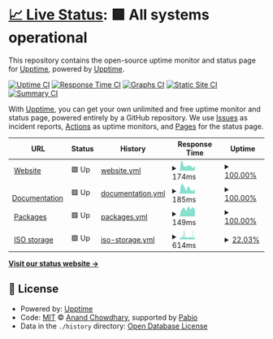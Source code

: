 # [📈 Live Status](https://status.nexalinux.xyz): <!--live status--> **🟩 All systems operational**

This repository contains the open-source uptime monitor and status page for [Upptime](https://upptime.js.org), powered by [Upptime](https://github.com/upptime/upptime).

[![Uptime CI](https://github.com/NexaLinux/status.nexalinux.github.io/workflows/Uptime%20CI/badge.svg)](https://github.com/NexaLinux/status.nexalinux.github.io/actions?query=workflow%3A%22Uptime+CI%22)
[![Response Time CI](https://github.com/NexaLinux/status.nexalinux.github.io/workflows/Response%20Time%20CI/badge.svg)](https://github.com/NexaLinux/status.nexalinux.github.io/actions?query=workflow%3A%22Response+Time+CI%22)
[![Graphs CI](https://github.com/NexaLinux/status.nexalinux.github.io/workflows/Graphs%20CI/badge.svg)](https://github.com/NexaLinux/status.nexalinux.github.io/actions?query=workflow%3A%22Graphs+CI%22)
[![Static Site CI](https://github.com/NexaLinux/status.nexalinux.github.io/workflows/Static%20Site%20CI/badge.svg)](https://github.com/NexaLinux/status.nexalinux.github.io/actions?query=workflow%3A%22Static+Site+CI%22)
[![Summary CI](https://github.com/NexaLinux/status.nexalinux.github.io/workflows/Summary%20CI/badge.svg)](https://github.com/NexaLinux/status.nexalinux.github.io/actions?query=workflow%3A%22Summary+CI%22)

With [Upptime](https://upptime.js.org), you can get your own unlimited and free uptime monitor and status page, powered entirely by a GitHub repository. We use [Issues](https://github.com/upptime/upptime/issues) as incident reports, [Actions](https://github.com/NexaLinux/status.nexalinux.github.io/actions) as uptime monitors, and [Pages](https://status.nexalinux.xyz) for the status page.

<!--start: status pages-->
<!-- This summary is generated by Upptime (https://github.com/upptime/upptime) -->
<!-- Do not edit this manually, your changes will be overwritten -->
<!-- prettier-ignore -->
| URL | Status | History | Response Time | Uptime |
| --- | ------ | ------- | ------------- | ------ |
| <img alt="" src="https://icons.duckduckgo.com/ip3/nexalinux.xyz.ico" height="13"> [Website](https://nexalinux.xyz) | 🟩 Up | [website.yml](https://github.com/NexaLinux/status.nexalinux.github.io/commits/HEAD/history/website.yml) | <details><summary><img alt="Response time graph" src="./graphs/website/response-time-week.png" height="20"> 174ms</summary><br><a href="https://status.nexalinux.xyz/history/website"><img alt="Response time 160" src="https://img.shields.io/endpoint?url=https%3A%2F%2Fraw.githubusercontent.com%2FNexaLinux%2Fstatus.nexalinux.github.io%2FHEAD%2Fapi%2Fwebsite%2Fresponse-time.json"></a><br><a href="https://status.nexalinux.xyz/history/website"><img alt="24-hour response time 158" src="https://img.shields.io/endpoint?url=https%3A%2F%2Fraw.githubusercontent.com%2FNexaLinux%2Fstatus.nexalinux.github.io%2FHEAD%2Fapi%2Fwebsite%2Fresponse-time-day.json"></a><br><a href="https://status.nexalinux.xyz/history/website"><img alt="7-day response time 174" src="https://img.shields.io/endpoint?url=https%3A%2F%2Fraw.githubusercontent.com%2FNexaLinux%2Fstatus.nexalinux.github.io%2FHEAD%2Fapi%2Fwebsite%2Fresponse-time-week.json"></a><br><a href="https://status.nexalinux.xyz/history/website"><img alt="30-day response time 160" src="https://img.shields.io/endpoint?url=https%3A%2F%2Fraw.githubusercontent.com%2FNexaLinux%2Fstatus.nexalinux.github.io%2FHEAD%2Fapi%2Fwebsite%2Fresponse-time-month.json"></a><br><a href="https://status.nexalinux.xyz/history/website"><img alt="1-year response time 160" src="https://img.shields.io/endpoint?url=https%3A%2F%2Fraw.githubusercontent.com%2FNexaLinux%2Fstatus.nexalinux.github.io%2FHEAD%2Fapi%2Fwebsite%2Fresponse-time-year.json"></a></details> | <details><summary><a href="https://status.nexalinux.xyz/history/website">100.00%</a></summary><a href="https://status.nexalinux.xyz/history/website"><img alt="All-time uptime 99.74%" src="https://img.shields.io/endpoint?url=https%3A%2F%2Fraw.githubusercontent.com%2FNexaLinux%2Fstatus.nexalinux.github.io%2FHEAD%2Fapi%2Fwebsite%2Fuptime.json"></a><br><a href="https://status.nexalinux.xyz/history/website"><img alt="24-hour uptime 100.00%" src="https://img.shields.io/endpoint?url=https%3A%2F%2Fraw.githubusercontent.com%2FNexaLinux%2Fstatus.nexalinux.github.io%2FHEAD%2Fapi%2Fwebsite%2Fuptime-day.json"></a><br><a href="https://status.nexalinux.xyz/history/website"><img alt="7-day uptime 100.00%" src="https://img.shields.io/endpoint?url=https%3A%2F%2Fraw.githubusercontent.com%2FNexaLinux%2Fstatus.nexalinux.github.io%2FHEAD%2Fapi%2Fwebsite%2Fuptime-week.json"></a><br><a href="https://status.nexalinux.xyz/history/website"><img alt="30-day uptime 99.74%" src="https://img.shields.io/endpoint?url=https%3A%2F%2Fraw.githubusercontent.com%2FNexaLinux%2Fstatus.nexalinux.github.io%2FHEAD%2Fapi%2Fwebsite%2Fuptime-month.json"></a><br><a href="https://status.nexalinux.xyz/history/website"><img alt="1-year uptime 99.74%" src="https://img.shields.io/endpoint?url=https%3A%2F%2Fraw.githubusercontent.com%2FNexaLinux%2Fstatus.nexalinux.github.io%2FHEAD%2Fapi%2Fwebsite%2Fuptime-year.json"></a></details>
| <img alt="" src="https://icons.duckduckgo.com/ip3/docs.nexalinux.xyz.ico" height="13"> [Documentation](https://docs.nexalinux.xyz) | 🟩 Up | [documentation.yml](https://github.com/NexaLinux/status.nexalinux.github.io/commits/HEAD/history/documentation.yml) | <details><summary><img alt="Response time graph" src="./graphs/documentation/response-time-week.png" height="20"> 185ms</summary><br><a href="https://status.nexalinux.xyz/history/documentation"><img alt="Response time 141" src="https://img.shields.io/endpoint?url=https%3A%2F%2Fraw.githubusercontent.com%2FNexaLinux%2Fstatus.nexalinux.github.io%2FHEAD%2Fapi%2Fdocumentation%2Fresponse-time.json"></a><br><a href="https://status.nexalinux.xyz/history/documentation"><img alt="24-hour response time 149" src="https://img.shields.io/endpoint?url=https%3A%2F%2Fraw.githubusercontent.com%2FNexaLinux%2Fstatus.nexalinux.github.io%2FHEAD%2Fapi%2Fdocumentation%2Fresponse-time-day.json"></a><br><a href="https://status.nexalinux.xyz/history/documentation"><img alt="7-day response time 185" src="https://img.shields.io/endpoint?url=https%3A%2F%2Fraw.githubusercontent.com%2FNexaLinux%2Fstatus.nexalinux.github.io%2FHEAD%2Fapi%2Fdocumentation%2Fresponse-time-week.json"></a><br><a href="https://status.nexalinux.xyz/history/documentation"><img alt="30-day response time 141" src="https://img.shields.io/endpoint?url=https%3A%2F%2Fraw.githubusercontent.com%2FNexaLinux%2Fstatus.nexalinux.github.io%2FHEAD%2Fapi%2Fdocumentation%2Fresponse-time-month.json"></a><br><a href="https://status.nexalinux.xyz/history/documentation"><img alt="1-year response time 141" src="https://img.shields.io/endpoint?url=https%3A%2F%2Fraw.githubusercontent.com%2FNexaLinux%2Fstatus.nexalinux.github.io%2FHEAD%2Fapi%2Fdocumentation%2Fresponse-time-year.json"></a></details> | <details><summary><a href="https://status.nexalinux.xyz/history/documentation">100.00%</a></summary><a href="https://status.nexalinux.xyz/history/documentation"><img alt="All-time uptime 88.61%" src="https://img.shields.io/endpoint?url=https%3A%2F%2Fraw.githubusercontent.com%2FNexaLinux%2Fstatus.nexalinux.github.io%2FHEAD%2Fapi%2Fdocumentation%2Fuptime.json"></a><br><a href="https://status.nexalinux.xyz/history/documentation"><img alt="24-hour uptime 100.00%" src="https://img.shields.io/endpoint?url=https%3A%2F%2Fraw.githubusercontent.com%2FNexaLinux%2Fstatus.nexalinux.github.io%2FHEAD%2Fapi%2Fdocumentation%2Fuptime-day.json"></a><br><a href="https://status.nexalinux.xyz/history/documentation"><img alt="7-day uptime 100.00%" src="https://img.shields.io/endpoint?url=https%3A%2F%2Fraw.githubusercontent.com%2FNexaLinux%2Fstatus.nexalinux.github.io%2FHEAD%2Fapi%2Fdocumentation%2Fuptime-week.json"></a><br><a href="https://status.nexalinux.xyz/history/documentation"><img alt="30-day uptime 88.61%" src="https://img.shields.io/endpoint?url=https%3A%2F%2Fraw.githubusercontent.com%2FNexaLinux%2Fstatus.nexalinux.github.io%2FHEAD%2Fapi%2Fdocumentation%2Fuptime-month.json"></a><br><a href="https://status.nexalinux.xyz/history/documentation"><img alt="1-year uptime 88.61%" src="https://img.shields.io/endpoint?url=https%3A%2F%2Fraw.githubusercontent.com%2FNexaLinux%2Fstatus.nexalinux.github.io%2FHEAD%2Fapi%2Fdocumentation%2Fuptime-year.json"></a></details>
| <img alt="" src="https://icons.duckduckgo.com/ip3/packages.nexalinux.xyz.ico" height="13"> [Packages](https://packages.nexalinux.xyz) | 🟩 Up | [packages.yml](https://github.com/NexaLinux/status.nexalinux.github.io/commits/HEAD/history/packages.yml) | <details><summary><img alt="Response time graph" src="./graphs/packages/response-time-week.png" height="20"> 149ms</summary><br><a href="https://status.nexalinux.xyz/history/packages"><img alt="Response time 132" src="https://img.shields.io/endpoint?url=https%3A%2F%2Fraw.githubusercontent.com%2FNexaLinux%2Fstatus.nexalinux.github.io%2FHEAD%2Fapi%2Fpackages%2Fresponse-time.json"></a><br><a href="https://status.nexalinux.xyz/history/packages"><img alt="24-hour response time 123" src="https://img.shields.io/endpoint?url=https%3A%2F%2Fraw.githubusercontent.com%2FNexaLinux%2Fstatus.nexalinux.github.io%2FHEAD%2Fapi%2Fpackages%2Fresponse-time-day.json"></a><br><a href="https://status.nexalinux.xyz/history/packages"><img alt="7-day response time 149" src="https://img.shields.io/endpoint?url=https%3A%2F%2Fraw.githubusercontent.com%2FNexaLinux%2Fstatus.nexalinux.github.io%2FHEAD%2Fapi%2Fpackages%2Fresponse-time-week.json"></a><br><a href="https://status.nexalinux.xyz/history/packages"><img alt="30-day response time 132" src="https://img.shields.io/endpoint?url=https%3A%2F%2Fraw.githubusercontent.com%2FNexaLinux%2Fstatus.nexalinux.github.io%2FHEAD%2Fapi%2Fpackages%2Fresponse-time-month.json"></a><br><a href="https://status.nexalinux.xyz/history/packages"><img alt="1-year response time 132" src="https://img.shields.io/endpoint?url=https%3A%2F%2Fraw.githubusercontent.com%2FNexaLinux%2Fstatus.nexalinux.github.io%2FHEAD%2Fapi%2Fpackages%2Fresponse-time-year.json"></a></details> | <details><summary><a href="https://status.nexalinux.xyz/history/packages">100.00%</a></summary><a href="https://status.nexalinux.xyz/history/packages"><img alt="All-time uptime 88.51%" src="https://img.shields.io/endpoint?url=https%3A%2F%2Fraw.githubusercontent.com%2FNexaLinux%2Fstatus.nexalinux.github.io%2FHEAD%2Fapi%2Fpackages%2Fuptime.json"></a><br><a href="https://status.nexalinux.xyz/history/packages"><img alt="24-hour uptime 100.00%" src="https://img.shields.io/endpoint?url=https%3A%2F%2Fraw.githubusercontent.com%2FNexaLinux%2Fstatus.nexalinux.github.io%2FHEAD%2Fapi%2Fpackages%2Fuptime-day.json"></a><br><a href="https://status.nexalinux.xyz/history/packages"><img alt="7-day uptime 100.00%" src="https://img.shields.io/endpoint?url=https%3A%2F%2Fraw.githubusercontent.com%2FNexaLinux%2Fstatus.nexalinux.github.io%2FHEAD%2Fapi%2Fpackages%2Fuptime-week.json"></a><br><a href="https://status.nexalinux.xyz/history/packages"><img alt="30-day uptime 88.51%" src="https://img.shields.io/endpoint?url=https%3A%2F%2Fraw.githubusercontent.com%2FNexaLinux%2Fstatus.nexalinux.github.io%2FHEAD%2Fapi%2Fpackages%2Fuptime-month.json"></a><br><a href="https://status.nexalinux.xyz/history/packages"><img alt="1-year uptime 88.51%" src="https://img.shields.io/endpoint?url=https%3A%2F%2Fraw.githubusercontent.com%2FNexaLinux%2Fstatus.nexalinux.github.io%2FHEAD%2Fapi%2Fpackages%2Fuptime-year.json"></a></details>
| <img alt="" src="https://icons.duckduckgo.com/ip3/iso.nexalinux.xyz.ico" height="13"> [ISO storage](https://iso.nexalinux.xyz) | 🟩 Up | [iso-storage.yml](https://github.com/NexaLinux/status.nexalinux.github.io/commits/HEAD/history/iso-storage.yml) | <details><summary><img alt="Response time graph" src="./graphs/iso-storage/response-time-week.png" height="20"> 614ms</summary><br><a href="https://status.nexalinux.xyz/history/iso-storage"><img alt="Response time 538" src="https://img.shields.io/endpoint?url=https%3A%2F%2Fraw.githubusercontent.com%2FNexaLinux%2Fstatus.nexalinux.github.io%2FHEAD%2Fapi%2Fiso-storage%2Fresponse-time.json"></a><br><a href="https://status.nexalinux.xyz/history/iso-storage"><img alt="24-hour response time 653" src="https://img.shields.io/endpoint?url=https%3A%2F%2Fraw.githubusercontent.com%2FNexaLinux%2Fstatus.nexalinux.github.io%2FHEAD%2Fapi%2Fiso-storage%2Fresponse-time-day.json"></a><br><a href="https://status.nexalinux.xyz/history/iso-storage"><img alt="7-day response time 614" src="https://img.shields.io/endpoint?url=https%3A%2F%2Fraw.githubusercontent.com%2FNexaLinux%2Fstatus.nexalinux.github.io%2FHEAD%2Fapi%2Fiso-storage%2Fresponse-time-week.json"></a><br><a href="https://status.nexalinux.xyz/history/iso-storage"><img alt="30-day response time 538" src="https://img.shields.io/endpoint?url=https%3A%2F%2Fraw.githubusercontent.com%2FNexaLinux%2Fstatus.nexalinux.github.io%2FHEAD%2Fapi%2Fiso-storage%2Fresponse-time-month.json"></a><br><a href="https://status.nexalinux.xyz/history/iso-storage"><img alt="1-year response time 538" src="https://img.shields.io/endpoint?url=https%3A%2F%2Fraw.githubusercontent.com%2FNexaLinux%2Fstatus.nexalinux.github.io%2FHEAD%2Fapi%2Fiso-storage%2Fresponse-time-year.json"></a></details> | <details><summary><a href="https://status.nexalinux.xyz/history/iso-storage">22.03%</a></summary><a href="https://status.nexalinux.xyz/history/iso-storage"><img alt="All-time uptime 39.63%" src="https://img.shields.io/endpoint?url=https%3A%2F%2Fraw.githubusercontent.com%2FNexaLinux%2Fstatus.nexalinux.github.io%2FHEAD%2Fapi%2Fiso-storage%2Fuptime.json"></a><br><a href="https://status.nexalinux.xyz/history/iso-storage"><img alt="24-hour uptime 20.14%" src="https://img.shields.io/endpoint?url=https%3A%2F%2Fraw.githubusercontent.com%2FNexaLinux%2Fstatus.nexalinux.github.io%2FHEAD%2Fapi%2Fiso-storage%2Fuptime-day.json"></a><br><a href="https://status.nexalinux.xyz/history/iso-storage"><img alt="7-day uptime 22.03%" src="https://img.shields.io/endpoint?url=https%3A%2F%2Fraw.githubusercontent.com%2FNexaLinux%2Fstatus.nexalinux.github.io%2FHEAD%2Fapi%2Fiso-storage%2Fuptime-week.json"></a><br><a href="https://status.nexalinux.xyz/history/iso-storage"><img alt="30-day uptime 39.63%" src="https://img.shields.io/endpoint?url=https%3A%2F%2Fraw.githubusercontent.com%2FNexaLinux%2Fstatus.nexalinux.github.io%2FHEAD%2Fapi%2Fiso-storage%2Fuptime-month.json"></a><br><a href="https://status.nexalinux.xyz/history/iso-storage"><img alt="1-year uptime 39.63%" src="https://img.shields.io/endpoint?url=https%3A%2F%2Fraw.githubusercontent.com%2FNexaLinux%2Fstatus.nexalinux.github.io%2FHEAD%2Fapi%2Fiso-storage%2Fuptime-year.json"></a></details>

<!--end: status pages-->

[**Visit our status website →**](https://status.nexalinux.xyz)

## 📄 License

- Powered by: [Upptime](https://github.com/upptime/upptime)
- Code: [MIT](./LICENSE) © [Anand Chowdhary](https://anandchowdhary.com), supported by [Pabio](https://pabio.com)
- Data in the `./history` directory: [Open Database License](https://opendatacommons.org/licenses/odbl/1-0/)
